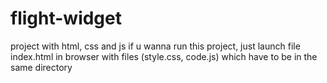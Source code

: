 # flight-widget
project with html, css and js if u wanna run this project, just launch file index.html in browser with files (style.css, code.js) which have to be in the same directory
